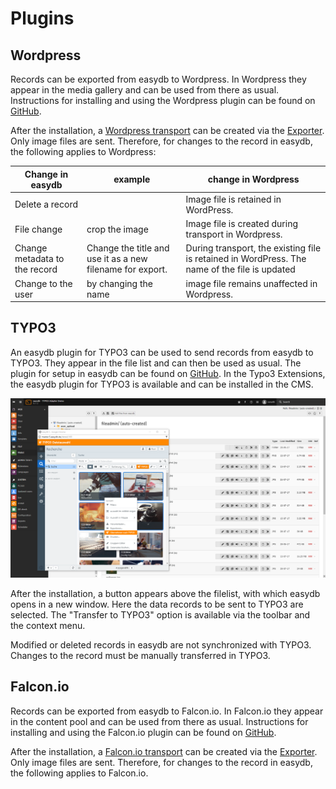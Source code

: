 # Plugins

## <a name="wordpress"> </a> Wordpress

Records can be exported from easydb to Wordpress. In Wordpress they appear in the media gallery and can be used from there as usual. Instructions for installing and using the Wordpress plugin can be found on [GitHub](https://github.com/programfabrik/easydb-wordpress-plugin).

After the installation, a [Wordpress transport](././features/export/export.md#transport) can be created via the [Exporter](././features/export/export.md). Only image files are sent. Therefore, for changes to the record in easydb, the following applies to Wordpress:

|Change in easydb | example | change in Wordpress |
| - | - | - |
| Delete a record || Image file is retained in WordPress. |
| File change | crop the image | Image file is created during transport in Wordpress. |
| Change metadata to the record | Change the title and use it as a new filename for export. | During transport, the existing file is retained in WordPress. The name of the file is updated
| Change to the user | by changing the name | image file remains unaffected in Wordpress. |


## <a name="TYPO3"> </a> TYPO3

An easydb plugin for TYPO3 can be used to send records from easydb to TYPO3. They appear in the file list and can then be used as usual. The plugin for setup in easydb can be found on [GitHub](https://github.com/programfabrik/typo3-easydb-plugin). In the Typo3 Extensions, the easydb plugin for TYPO3 is available and can be installed in the CMS.

![TYPO3 plugin for easydb](typo3_easydb_plugin.png)

After the installation, a button appears above the filelist, with which easydb opens in a new window. Here the data records to be sent to TYPO3 are selected. The "Transfer to TYPO3" option is available via the toolbar and the context menu.

Modified or deleted records in easydb are not synchronized with TYPO3. Changes to the record must be manually transferred in TYPO3.

## <a name="falconio"> </a> Falcon.io

Records can be exported from easydb to Falcon.io. In Falcon.io they appear in the content pool and can be used from there as usual. Instructions for installing and using the Falcon.io plugin can be found on [GitHub](https://github.com/programfabrik/easydb-falconio-plugin).

After the installation, a [Falcon.io transport](././features/export/export.md#transport) can be created via the [Exporter](././features/export/export.md). Only image files are sent. Therefore, for changes to the record in easydb, the following applies to Falcon.io.

